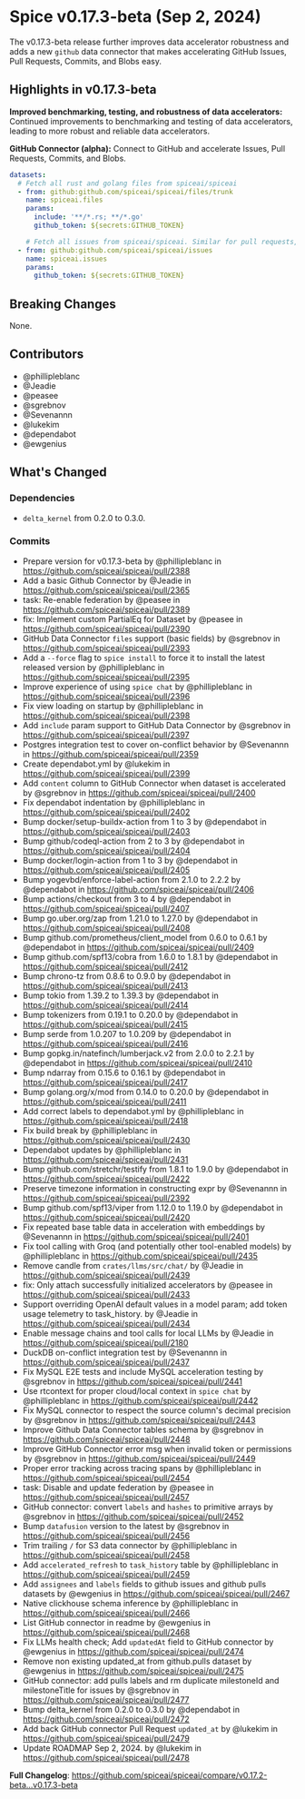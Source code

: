 # Spice v0.17.3-beta (Sep 2, 2024)

The v0.17.3-beta release further improves data accelerator robustness and adds a new `github` data connector that makes accelerating GitHub Issues, Pull Requests, Commits, and Blobs easy.

## Highlights in v0.17.3-beta

**Improved benchmarking, testing, and robustness of data accelerators:** Continued improvements to benchmarking and testing of data accelerators, leading to more robust and reliable data accelerators.

**GitHub Connector (alpha):** Connect to GitHub and accelerate Issues, Pull Requests, Commits, and Blobs.

```yaml
datasets:
  # Fetch all rust and golang files from spiceai/spiceai
  - from: github:github.com/spiceai/spiceai/files/trunk
    name: spiceai.files
    params:
      include: '**/*.rs; **/*.go'
      github_token: ${secrets:GITHUB_TOKEN}

    # Fetch all issues from spiceai/spiceai. Similar for pull requests, commits, and more.
  - from: github:github.com/spiceai/spiceai/issues
    name: spiceai.issues
    params:
      github_token: ${secrets:GITHUB_TOKEN}
```

## Breaking Changes

None.

## Contributors

- @phillipleblanc
- @Jeadie
- @peasee
- @sgrebnov
- @Sevenannn
- @lukekim
- @dependabot
- @ewgenius

## What's Changed

### Dependencies

- `delta_kernel` from 0.2.0 to 0.3.0.

### Commits

- Prepare version for v0.17.3-beta by @phillipleblanc in https://github.com/spiceai/spiceai/pull/2388
- Add a basic Github Connector by @Jeadie in https://github.com/spiceai/spiceai/pull/2365
- task: Re-enable federation by @peasee in https://github.com/spiceai/spiceai/pull/2389
- fix: Implement custom PartialEq for Dataset by @peasee in https://github.com/spiceai/spiceai/pull/2390
- GitHub Data Connector `files` support (basic fields) by @sgrebnov in https://github.com/spiceai/spiceai/pull/2393
- Add a `--force` flag to `spice install` to force it to install the latest released version by @phillipleblanc in https://github.com/spiceai/spiceai/pull/2395
- Improve experience of using `spice chat` by @phillipleblanc in https://github.com/spiceai/spiceai/pull/2396
- Fix view loading on startup by @phillipleblanc in https://github.com/spiceai/spiceai/pull/2398
- Add `include` param support to GitHub Data Connector by @sgrebnov in https://github.com/spiceai/spiceai/pull/2397
- Postgres integration test to cover on-conflict behavior by @Sevenannn in https://github.com/spiceai/spiceai/pull/2359
- Create dependabot.yml by @lukekim in https://github.com/spiceai/spiceai/pull/2399
- Add `content` column to GitHub Connector when dataset is accelerated by @sgrebnov in https://github.com/spiceai/spiceai/pull/2400
- Fix dependabot indentation by @phillipleblanc in https://github.com/spiceai/spiceai/pull/2402
- Bump docker/setup-buildx-action from 1 to 3 by @dependabot in https://github.com/spiceai/spiceai/pull/2403
- Bump github/codeql-action from 2 to 3 by @dependabot in https://github.com/spiceai/spiceai/pull/2404
- Bump docker/login-action from 1 to 3 by @dependabot in https://github.com/spiceai/spiceai/pull/2405
- Bump yogevbd/enforce-label-action from 2.1.0 to 2.2.2 by @dependabot in https://github.com/spiceai/spiceai/pull/2406
- Bump actions/checkout from 3 to 4 by @dependabot in https://github.com/spiceai/spiceai/pull/2407
- Bump go.uber.org/zap from 1.21.0 to 1.27.0 by @dependabot in https://github.com/spiceai/spiceai/pull/2408
- Bump github.com/prometheus/client_model from 0.6.0 to 0.6.1 by @dependabot in https://github.com/spiceai/spiceai/pull/2409
- Bump github.com/spf13/cobra from 1.6.0 to 1.8.1 by @dependabot in https://github.com/spiceai/spiceai/pull/2412
- Bump chrono-tz from 0.8.6 to 0.9.0 by @dependabot in https://github.com/spiceai/spiceai/pull/2413
- Bump tokio from 1.39.2 to 1.39.3 by @dependabot in https://github.com/spiceai/spiceai/pull/2414
- Bump tokenizers from 0.19.1 to 0.20.0 by @dependabot in https://github.com/spiceai/spiceai/pull/2415
- Bump serde from 1.0.207 to 1.0.209 by @dependabot in https://github.com/spiceai/spiceai/pull/2416
- Bump gopkg.in/natefinch/lumberjack.v2 from 2.0.0 to 2.2.1 by @dependabot in https://github.com/spiceai/spiceai/pull/2410
- Bump ndarray from 0.15.6 to 0.16.1 by @dependabot in https://github.com/spiceai/spiceai/pull/2417
- Bump golang.org/x/mod from 0.14.0 to 0.20.0 by @dependabot in https://github.com/spiceai/spiceai/pull/2411
- Add correct labels to dependabot.yml by @phillipleblanc in https://github.com/spiceai/spiceai/pull/2418
- Fix build break by @phillipleblanc in https://github.com/spiceai/spiceai/pull/2430
- Dependabot updates by @phillipleblanc in https://github.com/spiceai/spiceai/pull/2431
- Bump github.com/stretchr/testify from 1.8.1 to 1.9.0 by @dependabot in https://github.com/spiceai/spiceai/pull/2422
- Preserve timezone information in constructing expr by @Sevenannn in https://github.com/spiceai/spiceai/pull/2392
- Bump github.com/spf13/viper from 1.12.0 to 1.19.0 by @dependabot in https://github.com/spiceai/spiceai/pull/2420
- Fix repeated base table data in acceleration with embeddings by @Sevenannn in https://github.com/spiceai/spiceai/pull/2401
- Fix tool calling with Groq (and potentially other tool-enabled models) by @phillipleblanc in https://github.com/spiceai/spiceai/pull/2435
- Remove candle from `crates/llms/src/chat/` by @Jeadie in https://github.com/spiceai/spiceai/pull/2439
- fix: Only attach successfully initialized accelerators by @peasee in https://github.com/spiceai/spiceai/pull/2433
- Support overriding OpenAI default values in a model param; add token usage telemetry to task_history. by @Jeadie in https://github.com/spiceai/spiceai/pull/2434
- Enable message chains and tool calls for local LLMs by @Jeadie in https://github.com/spiceai/spiceai/pull/2180
- DuckDB on-conflict integration test by @Sevenannn in https://github.com/spiceai/spiceai/pull/2437
- Fix MySQL E2E tests and include MySQL acceleration testing by @sgrebnov in https://github.com/spiceai/spiceai/pull/2441
- Use rtcontext for proper cloud/local context in `spice chat` by @phillipleblanc in https://github.com/spiceai/spiceai/pull/2442
- Fix MySQL connector to respect the source column's decimal precision by @sgrebnov in https://github.com/spiceai/spiceai/pull/2443
- Improve Github Data Connector tables schema by @sgrebnov in https://github.com/spiceai/spiceai/pull/2448
- Improve GitHub Connector error msg when invalid token or permissions by @sgrebnov in https://github.com/spiceai/spiceai/pull/2449
- Proper error tracking across tracing spans by @phillipleblanc in https://github.com/spiceai/spiceai/pull/2454
- task: Disable and update federation by @peasee in https://github.com/spiceai/spiceai/pull/2457
- GitHub connector: convert `labels` and `hashes` to primitive arrays by @sgrebnov in https://github.com/spiceai/spiceai/pull/2452
- Bump `datafusion` version to the latest by @sgrebnov in https://github.com/spiceai/spiceai/pull/2456
- Trim trailing `/` for S3 data connector by @phillipleblanc in https://github.com/spiceai/spiceai/pull/2458
- Add `accelerated_refresh` to `task_history` table by @phillipleblanc in https://github.com/spiceai/spiceai/pull/2459
- Add `assignees` and `labels` fields to github issues and github pulls datasets by @ewgenius in https://github.com/spiceai/spiceai/pull/2467
- Native clickhouse schema inference by @phillipleblanc in https://github.com/spiceai/spiceai/pull/2466
- List GitHub connector in readme by @ewgenius in https://github.com/spiceai/spiceai/pull/2468
- Fix LLMs health check; Add `updatedAt` field to GitHub connector by @ewgenius in https://github.com/spiceai/spiceai/pull/2474
- Remove non existing updated_at from github.pulls dataset by @ewgenius in https://github.com/spiceai/spiceai/pull/2475
- GitHub connector: add pulls labels and rm duplicate milestoneId and milestoneTitle for issues by @sgrebnov in https://github.com/spiceai/spiceai/pull/2477
- Bump delta_kernel from 0.2.0 to 0.3.0 by @dependabot in https://github.com/spiceai/spiceai/pull/2472
- Add back GitHub connector Pull Request `updated_at` by @lukekim in https://github.com/spiceai/spiceai/pull/2479
- Update ROADMAP Sep 2, 2024. by @lukekim in https://github.com/spiceai/spiceai/pull/2478

**Full Changelog**: <https://github.com/spiceai/spiceai/compare/v0.17.2-beta...v0.17.3-beta>
